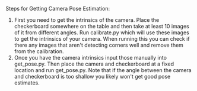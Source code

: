 Steps for Getting Camera Pose Estimation:
1. First you need to get the intrinsics of the camera. Place the checkerboard somewhere on the table and then take at least 10 images of it from different angles. Run calibrate.py which will use these images to get the intrinsics of your camera. When running this you can check if there any images that aren't detecting corners well and remove them from the calibration.
2. Once you have the camera intrinsics input those manually into get_pose.py. Then place the camera and checkerboard at a fixed location and run get_pose.py. Note that if the angle between the camera and checkerboard is too shallow you likely won't get good pose estimates.
